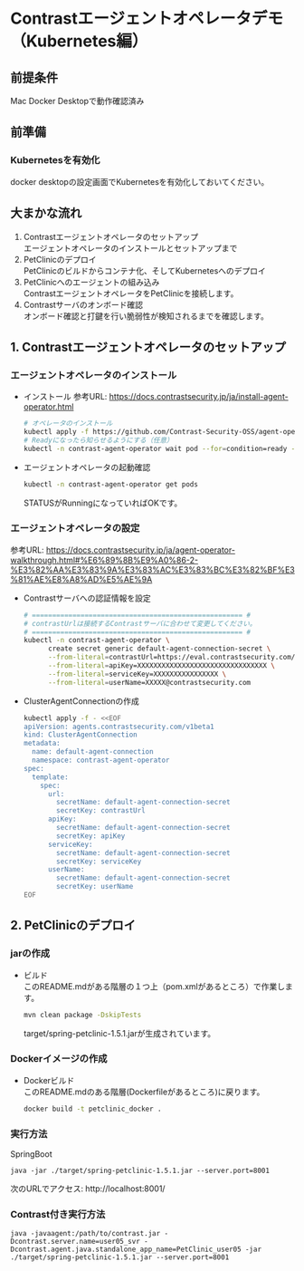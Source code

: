 # Contrastエージェントオペレータデモ（Kubernetes編）

## 前提条件
Mac Docker Desktopで動作確認済み

## 前準備
### Kubernetesを有効化
docker desktopの設定画面でKubernetesを有効化しておいてください。

## 大まかな流れ
1. Contrastエージェントオペレータのセットアップ  
  エージェントオペレータのインストールとセットアップまで
3. PetClinicのデプロイ  
  PetClinicのビルドからコンテナ化、そしてKubernetesへのデプロイ
5. PetClinicへのエージェントの組み込み  
  ContrastエージェントオペレータをPetClinicを接続します。
7. Contrastサーバのオンボード確認  
  オンボード確認と打鍵を行い脆弱性が検知されるまでを確認します。

## 1. Contrastエージェントオペレータのセットアップ
### エージェントオペレータのインストール
- インストール
参考URL: https://docs.contrastsecurity.jp/ja/install-agent-operator.html  
  ```bash
  # オペレータのインストール  
  kubectl apply -f https://github.com/Contrast-Security-OSS/agent-operator/releases/latest/download/install-prod.yaml
  # Readyになったら知らせるようにする（任意）
  kubectl -n contrast-agent-operator wait pod --for=condition=ready --selector=app.kubernetes.io/name=operator,app.kubernetes.io/part-of=contrast-agent-operator--timeout=30s
  ```
- エージェントオペレータの起動確認  
  ```bash
  kubectl -n contrast-agent-operator get pods
  ```
  STATUSがRunningになっていればOKです。

### エージェントオペレータの設定
参考URL: https://docs.contrastsecurity.jp/ja/agent-operator-walkthrough.html#%E6%89%8B%E9%A0%86-2-%E3%82%AA%E3%83%9A%E3%83%AC%E3%83%BC%E3%82%BF%E3%81%AE%E8%A8%AD%E5%AE%9A  
- Contrastサーバへの認証情報を設定
  ```bash
  # ==================================================== #
  # contrastUrlは接続するContrastサーバに合わせて変更してください。
  # ==================================================== #
  kubectl -n contrast-agent-operator \
        create secret generic default-agent-connection-secret \
        --from-literal=contrastUrl=https://eval.contrastsecurity.com/Contrast \
        --from-literal=apiKey=XXXXXXXXXXXXXXXXXXXXXXXXXXXXXXXX \
        --from-literal=serviceKey=XXXXXXXXXXXXXXXX \
        --from-literal=userName=XXXXX@contrastsecurity.com
  ```
- ClusterAgentConnectionの作成  
  ```bash
  kubectl apply -f - <<EOF
  apiVersion: agents.contrastsecurity.com/v1beta1
  kind: ClusterAgentConnection
  metadata:
    name: default-agent-connection
    namespace: contrast-agent-operator
  spec:
    template:
      spec:
        url:
          secretName: default-agent-connection-secret
          secretKey: contrastUrl
        apiKey:
          secretName: default-agent-connection-secret
          secretKey: apiKey
        serviceKey:
          secretName: default-agent-connection-secret
          secretKey: serviceKey
        userName:
          secretName: default-agent-connection-secret
          secretKey: userName
  EOF
  ```

## 2. PetClinicのデプロイ
### jarの作成
- ビルド  
  このREADME.mdがある階層の１つ上（pom.xmlがあるところ）で作業します。  
  ```bash
  mvn clean package -DskipTests
  ```
  target/spring-petclinic-1.5.1.jarが生成されています。
### Dockerイメージの作成
- Dockerビルド  
  このREADME.mdのある階層(Dockerfileがあるところ)に戻ります。  
  ```bash
  docker build -t petclinic_docker .
  ```

### 実行方法
SpringBoot
```
java -jar ./target/spring-petclinic-1.5.1.jar --server.port=8001
```
次のURLでアクセス: http://localhost:8001/

### Contrast付き実行方法
```
java -javaagent:/path/to/contrast.jar -Dcontrast.server.name=user05_svr -Dcontrast.agent.java.standalone_app_name=PetClinic_user05 -jar ./target/spring-petclinic-1.5.1.jar --server.port=8001
```
